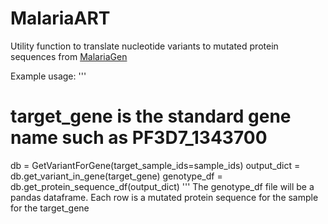 # MalariaART

Utility function to translate nucleotide variants to mutated protein sequences from [MalariaGen](https://www.malariagen.net/resource/34)


Example usage:
'''
# target_gene is the standard gene name such as PF3D7_1343700
db = GetVariantForGene(target_sample_ids=sample_ids)
output_dict = db.get_variant_in_gene(target_gene)
genotype_df = db.get_protein_sequence_df(output_dict)
'''
The genotype_df file will be a pandas dataframe. Each row is a mutated protein sequence for the sample for the target_gene
